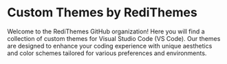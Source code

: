 # Custom Themes by RediThemes

Welcome to the RediThemes GitHub organization! Here you will find a collection of custom themes for Visual Studio Code (VS Code). Our themes are designed to enhance your coding experience with unique aesthetics and color schemes tailored for various preferences and environments.

